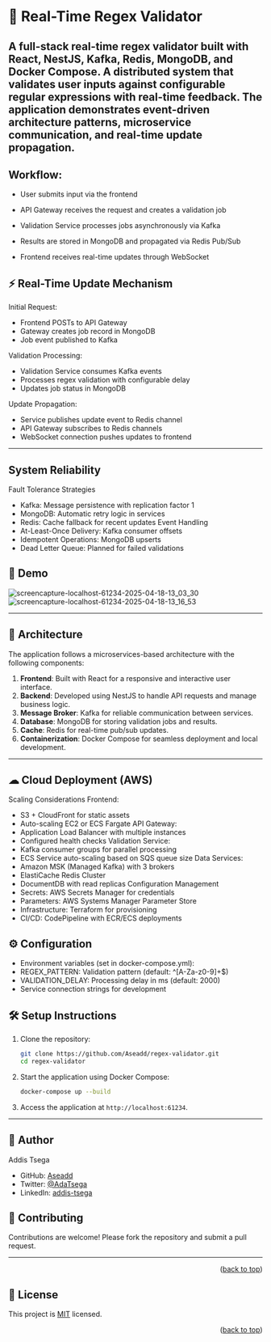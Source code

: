 
# 🧪 Real-Time Regex Validator

A full-stack real-time regex validator built with **React**, **NestJS**, **Kafka**, **Redis**, **MongoDB**, and **Docker Compose**. A distributed system that validates user inputs against configurable regular expressions with real-time feedback. The application demonstrates event-driven architecture patterns, microservice communication, and real-time update propagation.
---

## Workflow:

- User submits input via the frontend

- API Gateway receives the request and creates a validation job

- Validation Service processes jobs asynchronously via Kafka

- Results are stored in MongoDB and propagated via Redis Pub/Sub

- Frontend receives real-time updates through WebSocket

## ⚡ Real-Time Update Mechanism
Initial Request:

- Frontend POSTs to API Gateway
- Gateway creates job record in MongoDB
- Job event published to Kafka
  
 Validation Processing:

- Validation Service consumes Kafka events
- Processes regex validation with configurable delay
- Updates job status in MongoDB
  
Update Propagation:

- Service publishes update event to Redis channel
- API Gateway subscribes to Redis channels
- WebSocket connection pushes updates to frontend


---
## System Reliability
Fault Tolerance Strategies
- Kafka: Message persistence with replication factor 1
- MongoDB: Automatic retry logic in services
- Redis: Cache fallback for recent updates
Event Handling
- At-Least-Once Delivery: Kafka consumer offsets
- Idempotent Operations: MongoDB upserts
- Dead Letter Queue: Planned for failed validations

## 📸 Demo
![screencapture-localhost-61234-2025-04-18-13_03_30](https://github.com/user-attachments/assets/2bd7f422-4140-4057-822b-fdbc76023f6e)
![screencapture-localhost-61234-2025-04-18-13_16_53](https://github.com/user-attachments/assets/767293b7-feff-4664-a864-ce747f490fc0)


---

## 🧱 Architecture

The application follows a microservices-based architecture with the following components:

1. **Frontend**: Built with React for a responsive and interactive user interface.
2. **Backend**: Developed using NestJS to handle API requests and manage business logic.
3. **Message Broker**: Kafka for reliable communication between services.
4. **Database**: MongoDB for storing validation jobs and results.
5. **Cache**: Redis for real-time pub/sub updates.
6. **Containerization**: Docker Compose for seamless deployment and local development.

---

## ☁ Cloud Deployment (AWS)
Scaling Considerations
Frontend:
- S3 + CloudFront for static assets
- Auto-scaling EC2 or ECS Fargate
API Gateway:
- Application Load Balancer with multiple instances
- Configured health checks
Validation Service:
- Kafka consumer groups for parallel processing
- ECS Service auto-scaling based on SQS queue size
Data Services:
- Amazon MSK (Managed Kafka) with 3 brokers
- ElastiCache Redis Cluster
- DocumentDB with read replicas
Configuration Management
- Secrets: AWS Secrets Manager for credentials
- Parameters: AWS Systems Manager Parameter Store
- Infrastructure: Terraform for provisioning
- CI/CD: CodePipeline with ECR/ECS deployments

##  ⚙ Configuration
- Environment variables (set in docker-compose.yml):
- REGEX_PATTERN: Validation pattern (default: ^[A-Za-z0-9]+$)
- VALIDATION_DELAY: Processing delay in ms (default: 2000)
- Service connection strings for development

## 🛠️ Setup Instructions

1. Clone the repository:
    ```bash
    git clone https://github.com/Aseadd/regex-validator.git
    cd regex-validator
    ```

2. Start the application using Docker Compose:
    ```bash
    docker-compose up --build
    ```

3. Access the application at `http://localhost:61234`.

---

## 👥 Author <a name="author"></a>

Addis Tsega

- GitHub: [Aseadd](https://github.com/Aseadd)
- Twitter: [@AdaTsega](https://twitter.com/AdaTsega)
- LinkedIn: [addis-tsega](https://www.linkedin.com/in/addis-tsega/)

## 🤝 Contributing

Contributions are welcome! Please fork the repository and submit a pull request.

---
<p align="right">(<a href="#readme-top">back to top</a>)</p>

<!-- LICENSE -->

## 📝 License <a name="license"></a>

This project is [MIT](./MIT.md) licensed.



<p align="right">(<a href="#readme-top">back to top</a>)</p>
